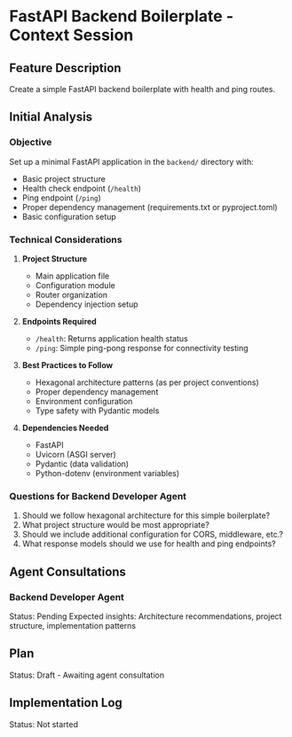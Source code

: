 # FastAPI Backend Boilerplate - Context Session

## Feature Description
Create a simple FastAPI backend boilerplate with health and ping routes.

## Initial Analysis

### Objective
Set up a minimal FastAPI application in the `backend/` directory with:
- Basic project structure
- Health check endpoint (`/health`)
- Ping endpoint (`/ping`)
- Proper dependency management (requirements.txt or pyproject.toml)
- Basic configuration setup

### Technical Considerations

1. **Project Structure**
   - Main application file
   - Configuration module
   - Router organization
   - Dependency injection setup

2. **Endpoints Required**
   - `/health`: Returns application health status
   - `/ping`: Simple ping-pong response for connectivity testing

3. **Best Practices to Follow**
   - Hexagonal architecture patterns (as per project conventions)
   - Proper dependency management
   - Environment configuration
   - Type safety with Pydantic models

4. **Dependencies Needed**
   - FastAPI
   - Uvicorn (ASGI server)
   - Pydantic (data validation)
   - Python-dotenv (environment variables)

### Questions for Backend Developer Agent
1. Should we follow hexagonal architecture for this simple boilerplate?
2. What project structure would be most appropriate?
3. Should we include additional configuration for CORS, middleware, etc.?
4. What response models should we use for health and ping endpoints?

## Agent Consultations

### Backend Developer Agent
Status: Pending
Expected insights: Architecture recommendations, project structure, implementation patterns

## Plan
Status: Draft - Awaiting agent consultation

## Implementation Log
Status: Not started
